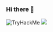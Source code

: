 ### Hi there 👋


<img src="https://tryhackme-badges.s3.amazonaws.com/hoorrorclause.png" alt="TryHackMe">

<img src="https://www.codewars.com/users/horrorclause/badges/large"> 

<!--
**horrorclause/horrorclause** is a ✨ _special_ ✨ repository because its `README.md` (this file) appears on your GitHub profile.

Here are some ideas to get you started:

- 🔭 I’m currently working on ...
- 🌱 I’m currently learning ...
- 👯 I’m looking to collaborate on ...
- 🤔 I’m looking for help with ...
- 💬 Ask me about ...
- 📫 How to reach me: ...
- 😄 Pronouns: ...
- ⚡ Fun fact: ...
-->
